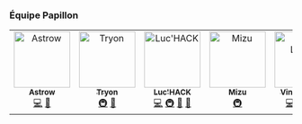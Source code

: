 ### Équipe Papillon

<!-- ALL-CONTRIBUTORS-LIST:START - Do not remove or modify this section -->
<!-- prettier-ignore-start -->
<!-- markdownlint-disable -->
<table>
  <tbody>
    <tr>
      <td align="center" valign="top" width="14.28%"><a href="https://github.com/Astrow25"><img src="https://avatars.githubusercontent.com/u/76118368?v=4?s=100" width="100px;" alt="Astrow"/><br /><sub><b>Astrow</b></sub></a><br /><a href="https://github.com/PapillonApp/.github/commits?author=Astrow25" title="Code">💻</a> <a href="https://github.com/PapillonApp/.github/issues?q=author%3AAstrow25" title="Bug reports">🐛</a></td>
      <td align="center" valign="top" width="14.28%"><a href="https://github.com/tryon-dev"><img src="https://avatars.githubusercontent.com/u/68423470?v=4?s=100" width="100px;" alt="Tryon"/><br /><sub><b>Tryon</b></sub></a><br /><a href="#infra-tryon-dev" title="Infrastructure (Hosting, Build-Tools, etc)">🚇</a> <a href="https://github.com/PapillonApp/.github/issues?q=author%3Atryon-dev" title="Bug reports">🐛</a></td>
      <td align="center" valign="top" width="14.28%"><a href="https://luchack.valbion.com"><img src="https://avatars.githubusercontent.com/u/39491773?v=4?s=100" width="100px;" alt="Luc'HACK"/><br /><sub><b>Luc'HACK</b></sub></a><br /><a href="https://github.com/PapillonApp/.github/commits?author=lucas-luchack" title="Code">💻</a> <a href="#infra-lucas-luchack" title="Infrastructure (Hosting, Build-Tools, etc)">🚇</a> <a href="#maintenance-lucas-luchack" title="Maintenance">🚧</a> <a href="#ideas-lucas-luchack" title="Ideas, Planning, & Feedback">🤔</a></td>
      <td align="center" valign="top" width="14.28%"><a href="https://mizuofficial.carrd.co/"><img src="https://avatars.githubusercontent.com/u/40831463?v=4?s=100" width="100px;" alt="Mizu"/><br /><sub><b>Mizu</b></sub></a><br /><a href="#infra-Rexxt" title="Infrastructure (Hosting, Build-Tools, etc)">🚇</a></td>
      <td align="center" valign="top" width="14.28%"><a href="https://www.vincelinise.com"><img src="https://avatars.githubusercontent.com/u/32978709?v=4?s=100" width="100px;" alt="Vince Linise"/><br /><sub><b>Vince Linise</b></sub></a><br /><a href="https://github.com/PapillonApp/.github/commits?author=ecnivtwelve" title="Code">💻</a> <a href="#design-ecnivtwelve" title="Design">🎨</a> <a href="#ideas-ecnivtwelve" title="Ideas, Planning, & Feedback">🤔</a> <a href="#projectManagement-ecnivtwelve" title="Project Management">📆</a></td>
      <td align="center" valign="top" width="14.28%"><a href="https://androne.dev"><img src="https://avatars.githubusercontent.com/u/31452517?v=4?s=100" width="100px;" alt="andronedev"/><br /><sub><b>andronedev</b></sub></a><br /><a href="#plugin-andronedev" title="Plugin/utility libraries">🔌</a> <a href="https://github.com/PapillonApp/.github/commits?author=andronedev" title="Code">💻</a></td>
    </tr>
  </tbody>
</table>

<!-- markdownlint-restore -->
<!-- prettier-ignore-end -->

<!-- ALL-CONTRIBUTORS-LIST:END -->
